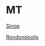 # MT 

[Sinop](https://quantimportbrazil.github.io/Sinop-MT/)

[Rondonópolis](https://quantimportbrazil.github.io/Rondonopolis-MT/)

